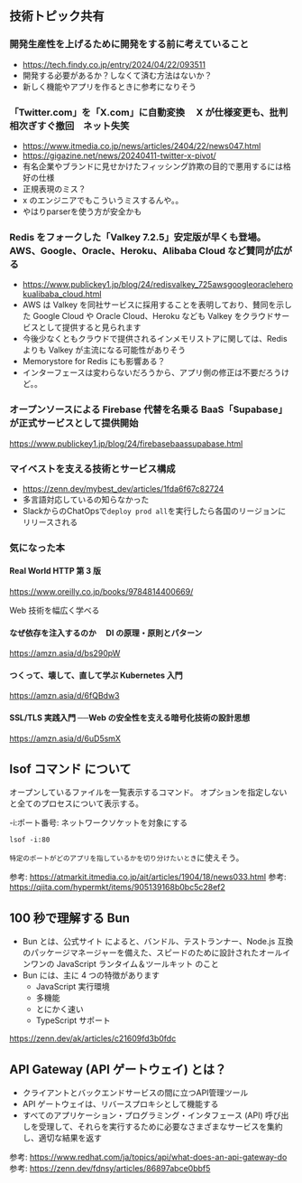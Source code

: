 ## 技術トピック共有

### 開発生産性を上げるために開発をする前に考えていること

- https://tech.findy.co.jp/entry/2024/04/22/093511
- 開発する必要があるか？しなくて済む方法はないか？
- 新しく機能やアプリを作るときに参考になりそう

### 「Twitter.com」を「X.com」に自動変換　 X が仕様変更も、批判相次ぎすぐ撤回　ネット失笑

- https://www.itmedia.co.jp/news/articles/2404/22/news047.html
- https://gigazine.net/news/20240411-twitter-x-pivot/
- 有名企業やブランドに見せかけたフィッシング詐欺の目的で悪用するには格好の仕様
- 正規表現のミス？
- x のエンジニアでもこういうミスするんや。。
- やはりparserを使う方が安全かも

### Redis をフォークした「Valkey 7.2.5」安定版が早くも登場。AWS、Google、Oracle、Heroku、Alibaba Cloud など賛同が広がる

- https://www.publickey1.jp/blog/24/redisvalkey_725awsgoogleoracleherokualibaba_cloud.html
- AWS は Valkey を同社サービスに採用することを表明しており、賛同を示した Google Cloud や Oracle Cloud、Heroku なども Valkey をクラウドサービスとして提供すると見られます
- 今後少なくともクラウドで提供されるインメモリストアに関しては、Redis よりも Valkey が主流になる可能性がありそう
- Memorystore for Redis にも影響ある？
- インターフェースは変わらないだろうから、アプリ側の修正は不要だろうけど。。

### オープンソースによる Firebase 代替を名乗る BaaS「Supabase」が正式サービスとして提供開始

https://www.publickey1.jp/blog/24/firebasebaassupabase.html

### マイベストを支える技術とサービス構成

- https://zenn.dev/mybest_dev/articles/1fda6f67c82724
- 多言語対応しているの知らなかった
- SlackからのChatOpsで`deploy prod all`を実行したら各国のリージョンにリリースされる

### 気になった本

#### Real World HTTP 第 3 版

https://www.oreilly.co.jp/books/9784814400669/

Web 技術を幅広く学べる

#### なぜ依存を注入するのか　 DI の原理・原則とパターン

https://amzn.asia/d/bs290pW

#### つくって、壊して、直して学ぶ Kubernetes 入門

https://amzn.asia/d/6fQBdw3

#### SSL/TLS 実践入門 ──Web の安全性を支える暗号化技術の設計思想

https://amzn.asia/d/6uD5smX

## lsof コマンド について

オープンしているファイルを一覧表示するコマンド。
オプションを指定しないと全てのプロセスについて表示する。

-i:ポート番号: ネットワークソケットを対象にする

```
lsof -i:80
```

`特定のポートがどのアプリを指しているかを切り分けたいとき`に使えそう。

参考: https://atmarkit.itmedia.co.jp/ait/articles/1904/18/news033.html
参考: https://qiita.com/hypermkt/items/905139168b0bc5c28ef2


## 100 秒で理解する Bun

- Bun とは、公式サイト によると、バンドル、テストランナー、Node.js 互換のパッケージマネージャーを備えた、スピードのために設計されたオールインワンの JavaScript ランタイム＆ツールキット のこと
- Bun には、主に 4 つの特徴があります
  - JavaScript 実行環境
  - 多機能
  - とにかく速い
  - TypeScript サポート

https://zenn.dev/ak/articles/c21609fd3b0fdc

## API Gateway (API ゲートウェイ) とは？

- クライアントとバックエンドサービスの間に立つAPI管理ツール
- API ゲートウェイは、リバースプロキシとして機能する
- すべてのアプリケーション・プログラミング・インタフェース (API) 呼び出しを受理して、それらを実行するために必要なさまざまなサービスを集約し、適切な結果を返す

参考: https://www.redhat.com/ja/topics/api/what-does-an-api-gateway-do
参考: https://zenn.dev/fdnsy/articles/86897abce0bbf5
